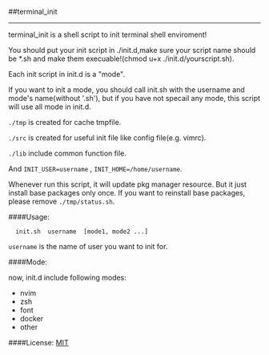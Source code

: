 ##terminal_init
****

terminal_init is a shell script to init terminal shell enviroment!

You should put your init script in ./init.d,make sure your script name should be *.sh and make them execuable!(chmod u+x ./init.d/yourscript.sh). 

Each init script in init.d is a "mode".

If you want to init a mode, you should call init.sh with  the username and mode's name(without '.sh'), but if you have not specail any mode, this script will use all mode in init.d.

`./tmp` is created for cache tmpfile.

`./src` is created for useful init file like config file(e.g. vimrc).

`./lib` include common function file.

And `INIT_USER=username` , `INIT_HOME=/home/username`.

Whenever run this script, it will update pkg manager resource. But it just install base packages only once. If you want to reinstall base packages, please remove `./tmp/status.sh`.

####Usage: 

      init.sh  username  [mode1, mode2 ...]
      
`username` is the name of user you want to init for.

####Mode:

now, init.d include following modes:

* nvim
* zsh
* font
* docker
* other

####License:
[MIT](https://github.com/MephistoMMM/terminal_init/blob/master/LICENSE)

